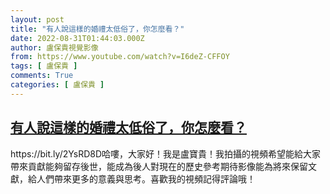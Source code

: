 ```yaml
---
layout: post
title: "有人說這樣的婚禮太低俗了，你怎麼看？"
date: 2022-08-31T01:44:03.000Z
author: 盧保貴視覺影像
from: https://www.youtube.com/watch?v=I6deZ-CFFOY
tags: [ 盧保貴 ]
comments: True
categories: [ 盧保貴 ]
---
```

<!--1661910243000-->
[有人說這樣的婚禮太低俗了，你怎麼看？](https://www.youtube.com/watch?v=I6deZ-CFFOY)
------

<div>
https://bit.ly/2YsRD8D哈嘍，大家好！我是盧寶貴！我拍攝的視頻希望能給大家帶來貢獻能夠留存後世，能成為後人對現在的歷史參考期待影像能為將來保留文獻，給人們帶來更多的意義與思考。喜歡我的視頻記得評論哦！
</div>
